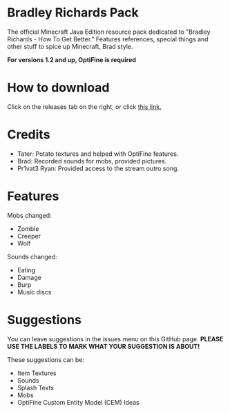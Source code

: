 # Bradley Richards Pack
The official Minecraft Java Edition resource pack dedicated to "Bradley Richards - How To Get Better." Features references, special things and other stuff to spice up Minecraft, Brad style.

**For versions 1.2 and up, OptiFine is required**

# How to download
Click on the releases tab on the right, or click [this link.](https://github.com/5tayer/Bradley-Richards-Pack/releases)

# Credits
- Tater: Potato textures and helped with OptiFine features.
- Brad: Recorded sounds for mobs, provided pictures.
- Pr1vat3 Ryan: Provided access to the stream outro song.

# Features
Mobs changed:
- Zombie
- Creeper
- Wolf

Sounds changed:
- Eating
- Damage
- Burp
- Music discs


# Suggestions
You can leave suggestions in the issues menu on this GitHub page. **PLEASE USE THE LABELS TO MARK WHAT YOUR SUGGESTION IS ABOUT!** 

These suggestions can be:
- Item Textures
- Sounds
- Splash Texts
- Mobs
- OptiFine Custom Entity Model (CEM) Ideas
